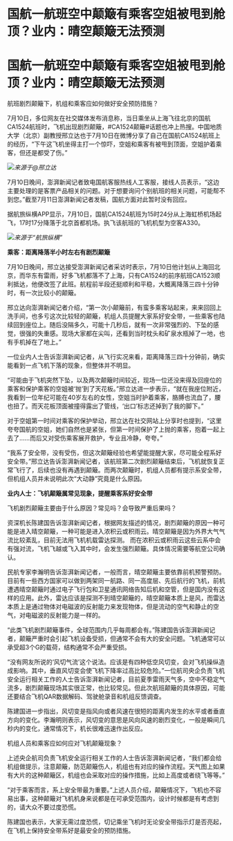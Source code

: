 # 国航一航班空中颠簸有乘客空姐被甩到舱顶？业内：晴空颠簸无法预测

# 国航一航班空中颠簸有乘客空姐被甩到舱顶？业内：晴空颠簸无法预测

航班剧烈颠簸下，机组和乘客应如何做好安全预防措施？

7月10日，多位网友在社交媒体发布消息称，当日乘坐从上海飞往北京的国航CA1524航班时，飞机出现剧烈颠簸，#CA1524颠簸#话题也冲上热搜。中国地质大学（北京）副教授邢立达也于7月10日在微博分享了自己在国航CA1524航班上的经历，“下午这飞机坐得主打一个惊吓，空姐和乘客有被甩到顶面，空姐护着乘客，但还是都受了伤。”

![](https://inews.gtimg.com/newsapp_bt/0/15813240079/1000)_来源于@邢立达_

7月10日晚间，澎湃新闻记者致电国航客服热线人工客服，接线人员表示，“这边主要处理的是客票产品相关的问题。对于想要询问个别航班的相关问题，可能帮不到您。”截至7月11日澎湃新闻记者发稿，国航方面对此暂时没有回应。

据航旅纵横APP显示，7月10日，国航CA1524航班为15时24分从上海虹桥机场起飞，17时17分降落于北京首都机场。执飞该航班的飞机机型为空客A330。

![](https://inews.gtimg.com/newsapp_bt/0/15813240080/1000)_来源于“航旅纵横”_

**乘客：距离降落半小时左右有剧烈颠簸**

7月10日晚间，邢立达接受澎湃新闻记者采访时表示，7月10日他计划从上海回北京，而华东有雷雨，好多飞机都落不了上海，只有CA1524的前序航班CA1523顺利抵达，他便改签了此班。航程前半段还挺顺利和平稳，大概离降落三四十分钟时，有一次比较小的颠簸。

邢立达向澎湃新闻记者介绍，“第一次小颠簸前，有蛮多乘客站起来，来来回回上洗手间，也多亏这次比较轻的颠簸，机组人员提醒大家系好安全带，一些乘客也陆续回到座位上。随后没隔多久，可能十几秒后，就有一次非常强烈的、下坠的感觉，很强的失重感。现场大家都在尖叫，还看到当时枕头和矿泉水瓶掉了一地，也有手机掉在了地上。”

一位业内人士告诉澎湃新闻记者，从飞行实况来看，距离降落三四十分钟前，确实能看到一点飞机下落的现象，但整体并不明显。

“可能由于飞机突然下坠，以及两次颠簸时间较近，现场一位还没来得及回座位的乘客和保护乘客的空姐被‘抛’到了天花板。”邢立达进一步表示，“就在我座位附近，我看到一位年纪可能在40岁左右的女性，空姐当时护着乘客，胳膊也流血了，腰也扭了。而天花板顶面被撞得露出了管线，‘出口’标志还掉到了我的脚下。”

对于空姐第一时间对乘客的保护举动，邢立达在社交网站上分享时也提到，“这里夸夸国航的空姐，她们自然也是紧张，但第一时间保护了上抛的乘客，抱着一起上去了……而后又对受伤乘客展开救护，专业且冷静，夸夸。”

“我系了安全带，没有受伤，但这次颠簸经验也希望能提醒大家，尽可能全程系好安全带。”邢立达告诉澎湃新闻记者，该航班第二次剧烈颠簸结束后，飞机就恢复正常飞行了，后续也没有再遇到颠簸。而两次颠簸时，机组人员都有提示系安全带，但机组人员并未说明此次“大动静”究竟是什么原因。

**业内人士：飞机颠簸属常见现象，提醒乘客系好安全带**

飞机剧烈颠簸主要由于什么原因？常见吗？会导致严重后果吗？

资深机长陈建国告诉澎湃新闻记者，根据网友描述的情况，剧烈颠簸的原因一种可能是进入晴空颠簸，一种可能是进入浓积云或积雨云。晴空颠簸是因为外界大气气流比较紊乱，目前无法用飞机机载雷达探测。
而在浓积云或积雨云这些云系中会有强对流，飞机飞越或飞入其中时，会发生强烈颠簸。具体情况需要等航空公司确认。

民航专家李瀚明告诉澎湃新闻记者，一般而言，晴空颠簸主要依靠前机预警预防。目前有一些西方国家可以做到两架同一航路、同一高度层、先后航行的飞机，前机遭遇晴空颠簸时通过电子飞行包和卫星通讯网络告知后机和空管，但是国内没有这样的应用。此外，雷达应该是探测不到晴空颠簸的，晴空颠簸本质上是风，而雷达本质上是通过物体对电磁波的反射能力来发现物体，但是流动的空气和静止的空气，对电磁波的反射能力是一样的。

“此类飞机剧烈颠簸事件，全球范围内几乎每周都会有。”陈建国告诉澎湃新闻记者，颠簸严重时会引起飞机设备受损，但通常不会有大的安全问题。飞机通常可以承受超3个G的载荷，结构通常不会严重受损。

“没有网友所说的‘风切气流’这个说法。应该是有四种低空风切变，会对飞机操纵造成影响。其中，垂直风切变会使飞机下降率过高比较危险。”一位航司央企负责飞机安全运行相关工作的人士告诉澎湃新闻记者，目前夏季雷雨天气多，空中不稳定气流多，剧烈颠簸现场其实很正常，也比较常见。但此次航班颠簸的具体原因，可能还要结合飞机QAR数据解码、驾驶舱录音和机组反馈调查。

陈建国进一步指出，风切变是指风向或者风速在很短的距离内发生的水平或者垂直方向的变化。李瀚明则表示，风切变的意思是风向风速的剧烈变化，一般是瞬间几秒内的变化，通常情况下，机长很难迅速作出反应。

机组人员和乘客应如何应对飞机颠簸现象？

上述央企航司负责飞机安全运行相关工作的人士告诉澎湃新闻记者，“我们都会给机组做提示，注意颠簸，防范颠簸伤人，机组也有对应的操作流程。天气图上如果有大片的这种颠簸区，机组也会采取对应的操作措施，比如上高度或者绕飞等等。”

“对于乘客而言，系上安全带最为重要。”上述人员介绍，颠簸情况下，飞机也不容易出事，这种颠簸对飞机机身来说都是在可承受范围内，设计时候都是有考虑到的，请大众不要过度恐慌。

陈建国也表示，大家无需过度恐慌，切记乘坐飞机时无论安全带指示灯是否亮起，在飞机上保持安全带系好是最安全的预防措施。

